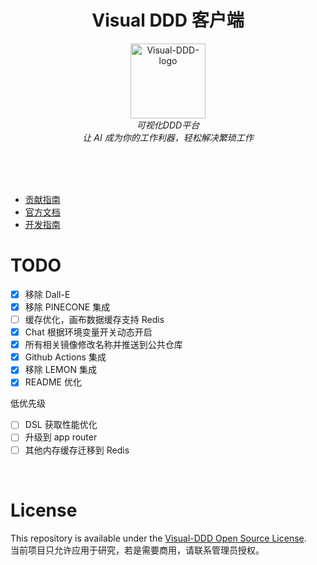 <h1 align="center">Visual DDD 客户端</h1>

<p align="center">
  <img src="https://visual-ddd.github.io/doc/logo.svg" alt="Visual-DDD-logo" width="120px" height="120px"/>
  <br>
  <em>可视化DDD平台
    <br> 让 AI 成为你的工作利器，轻松解决繁琐工作</em>
  <br>
</p>

<br>
<br>
<br>

- [贡献指南](./CONTRIBUTING.md)
- [官方文档](https://visual-ddd.github.io/doc/)
- [开发指南](./DEVEPLOMENT.md)

# TODO

- [x] 移除 Dall-E
- [x] 移除 PINECONE 集成
- [ ] 缓存优化，画布数据缓存支持 Redis
- [x] Chat 根据环境变量开关动态开启
- [x] 所有相关镜像修改名称并推送到公共仓库
- [x] Github Actions 集成
- [x] 移除 LEMON 集成
- [x] README 优化

低优先级

- [ ] DSL 获取性能优化
- [ ] 升级到 app router
- [ ] 其他内存缓存迁移到 Redis

<br>

# License

This repository is available under the [Visual-DDD Open Source License](./LICENSE).
<br>
当前项目只允许应用于研究，若是需要商用，请联系管理员授权。
